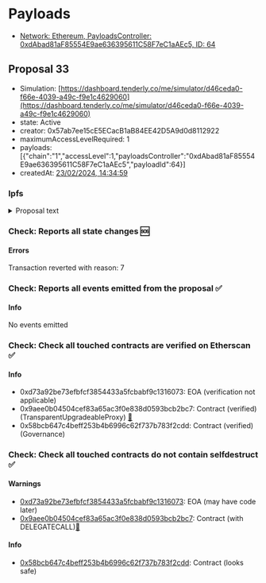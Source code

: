 # Payloads

- [Network: Ethereum, PayloadsController: 0xdAbad81aF85554E9ae636395611C58F7eC1aAEc5, ID: 64](/reports/payloads/1/0xdAbad81aF85554E9ae636395611C58F7eC1aAEc5/64.md)

## Proposal 33

- Simulation: [https://dashboard.tenderly.co/me/simulator/d46ceda0-f66e-4039-a49c-f9e1c4629060](https://dashboard.tenderly.co/me/simulator/d46ceda0-f66e-4039-a49c-f9e1c4629060)
- state: Active
- creator: 0x57ab7ee15cE5ECacB1aB84EE42D5A9d0d8112922
- maximumAccessLevelRequired: 1
- payloads: [{"chain":"1","accessLevel":1,"payloadsController":"0xdAbad81aF85554E9ae636395611C58F7eC1aAEc5","payloadId":64}]
- createdAt: [23/02/2024, 14:34:59](https://etherscan.io/tx/0xe63c8691946f9f68326b4ca2ee6cefbde9745c989c5c0155ecc0136a569a215b)

### Ipfs

<details>
  <summary>Proposal text</summary>
  
  
## Simple Summary

This proposal includes the renewal of the Orbit program for recognized delegates. Compensating them with GHO and ETH reimbursement of Gas costs associated with their governance activity.

## Motivation

The Orbit program Snapshot and discussion can be found [here](https://snapshot.org/#/aave.eth/proposal/0x412b38c7a0cf1840b102e28ea7ef0373e3ab4b9544873e8cc1544972b777d9a1) and [here](https://governance.aave.com/t/arfc-orbit-program-renewal/16550) respectively.
LBS updated their address [here](https://governance.aave.com/t/arfc-orbit-program-renewal/16550/5?u=lbsblockchain).

The following table outlines the proposed compensation for eligible delegates matching the requirements:

| Delegate Platform | Retro-Payment (GHO) | New Stream (GHO) |
| ----------------- | ------------------- | ---------------- |
| EzR3al            | 5000                | 15000            |
| Stable Labs       | 5000                | 15000            |
| LBS Blockchain    | 5000                | 15000            |
| Michigan          | 5000                | 15000            |

In terms of gas rebate, we included Gov V2 reimbursement & payload-related activity in the following table:

| Delegate / Service Provider | Gas Used (ETH) |
| --------------------------- | -------------- |
| ACI                         | 3.365          |
| Tokenlogic                  | 0.586          |
| Michigan                    | 0.276          |
| Wintermute                  | 0.2518         |
| LBS                         | 0.031          |
| StableLabs                  | 0.0342         |
| ezr3al                      | 0.3833         |
| Total                       | 4.9273         |

Note Michigan has rebranded as Arana as can be seen in the forum [here](https://governance.aave.com/t/arfc-orbit-program-renewal/16550/6).

## Specification

- Create GHO streams for Orbit participants of 15,000 GHO for 90 days as detailed in the table above
- Transfer GHO for Orbit participants of 5,000 as retroactive payment as detailed in the table above
- Transfer ETH to delegates/service providers as detailed in the table above

## References

- Implementation: [AaveV3Ethereum](https://github.com/bgd-labs/aave-proposals-v3/blob/4c487a2f49adf301e08c80313dc3f946709c29f3/src/20240220_AaveV3Ethereum_OrbitProgram/AaveV3Ethereum_OrbitProgram_20240220.sol)
- Tests: [AaveV3Ethereum](https://github.com/bgd-labs/aave-proposals-v3/blob/4c487a2f49adf301e08c80313dc3f946709c29f3/src/20240220_AaveV3Ethereum_OrbitProgram/AaveV3Ethereum_OrbitProgram_20240220.t.sol)
- [Snapshot](https://snapshot.org/#/aave.eth/proposal/0x412b38c7a0cf1840b102e28ea7ef0373e3ab4b9544873e8cc1544972b777d9a1)
- [Discussion](https://governance.aave.com/t/arfc-orbit-program-renewal/16550)

## Copyright

Copyright and related rights waived via [CC0](https://creativecommons.org/publicdomain/zero/1.0/).

</details>

### Check: Reports all state changes :sos:

#### Errors

Transaction reverted with reason: 7

### Check: Reports all events emitted from the proposal :white_check_mark:

#### Info

No events emitted

### Check: Check all touched contracts are verified on Etherscan :white_check_mark:

#### Info

- 0xd73a92be73efbfcf3854433a5fcbabf9c1316073: EOA (verification not applicable)
- 0x9aee0b04504cef83a65ac3f0e838d0593bcb2bc7: Contract (verified) (TransparentUpgradeableProxy) [:ghost:](https://github.com/bgd-labs/aave-address-book "GovernanceV3Ethereum.GOVERNANCE")
- 0x58bcb647c4beff253b4b6996c62f737b783f2cdd: Contract (verified) (Governance) 

### Check: Check all touched contracts do not contain selfdestruct :white_check_mark:

#### Warnings

- [0xd73a92be73efbfcf3854433a5fcbabf9c1316073](https://etherscan.io/address/0xd73a92be73efbfcf3854433a5fcbabf9c1316073): EOA (may have code later)
- [0x9aee0b04504cef83a65ac3f0e838d0593bcb2bc7](https://etherscan.io/address/0x9aee0b04504cef83a65ac3f0e838d0593bcb2bc7): Contract (with DELEGATECALL)[:ghost:](https://github.com/bgd-labs/aave-address-book "GovernanceV3Ethereum.GOVERNANCE")

#### Info

- [0x58bcb647c4beff253b4b6996c62f737b783f2cdd](https://etherscan.io/address/0x58bcb647c4beff253b4b6996c62f737b783f2cdd): Contract (looks safe)

